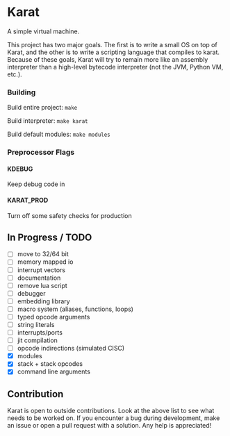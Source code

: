 # Karat

A simple virtual machine.

This project has two major goals. The first is to write a small OS on top of Karat, 
and the other is to write a scripting language that compiles to karat. Because
of these goals, Karat will try to remain more like an assembly interpreter than
a high-level bytecode interpreter (not the JVM, Python VM, etc.).

### Building ###
Build entire project:
`make`

Build interpreter:
`make karat`

Build default modules:
`make modules`

### Preprocessor Flags ###
#### KDEBUG ####
Keep debug code in
#### KARAT\_PROD ####
Turn off some safety checks for production

## In Progress / TODO ##
- [ ] move to 32/64 bit
- [ ] memory mapped io
- [ ] interrupt vectors
- [ ] documentation
- [ ] remove lua script
- [ ] debugger
- [ ] embedding library
- [ ] macro system (aliases, functions, loops)
- [ ] typed opcode arguments
- [ ] string literals
- [ ] interrupts/ports
- [ ] jit compilation
- [ ] opcode indirections (simulated CISC)
- [x] modules
- [x] stack + stack opcodes
- [x] command line arguments

## Contribution ##
Karat is open to outside contributions. Look at the above list
to see what needs to be worked on. If you encounter a bug during
development, make an issue or open a pull request with a solution.
Any help is appreciated!
